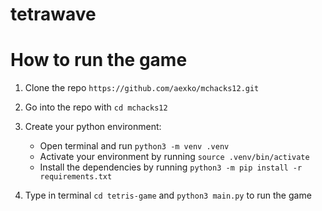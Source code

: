 # tetrawave

# How to run the game

1. Clone the repo `https://github.com/aexko/mchacks12.git`

2. Go into the repo with `cd mchacks12`

3. Create your python environment:
    - Open terminal and run `python3 -m venv .venv`
    - Activate your environment by running `source .venv/bin/activate`
    - Install the dependencies by running `python3 -m pip install -r requirements.txt`
  
4. Type in terminal `cd tetris-game` and `python3 main.py` to run the game
